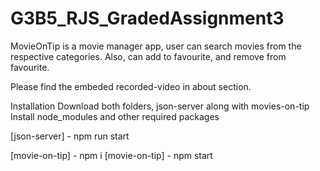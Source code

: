 # G3B5_RJS_GradedAssignment3
MovieOnTip is a movie manager app, user can search movies from the respective categories. Also, can add to favourite, and remove from favourite. 

Please find the embeded recorded-video in about section.

Installation
Download both folders, json-server along with movies-on-tip
Install node_modules and other required packages




[json-server] - npm run start

[movie-on-tip] - npm i
[movie-on-tip] - npm start



